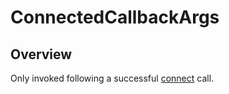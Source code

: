 # ConnectedCallbackArgs

<ProxySummary/>

## Overview

Only invoked following a successful [connect](Titanium.Network.Socket.TCP.connect)
call.

<ApiDocs/>
